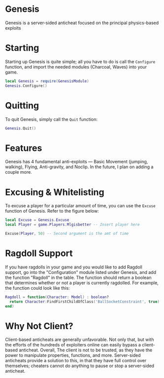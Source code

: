 # Genesis
Genesis is a server-sided anticheat focused on the principal physics-based exploits

# Starting

Starting up Genesis is quite simple; all you have to do is call the `Configure` function, and import the needed modules (Charcoal, Waves) into your game.

```lua
local Genesis = require(GenesisModule)
Genesis.Configure()
```

# Quitting

To quit Genesis, simply call the `Quit` function:

```lua
Genesis.Quit()
```

# Features

Genesis has 4 fundamental anti-exploits — Basic Movement (jumping, walking), Flying, Anti-gravity, and Noclip.
In the future, I plan on adding a couple more.

# Excusing & Whitelisting

To excuse a player for a particular amount of time, you can use the `Excuse` function of Genesis. Refer to the figure below:

```lua
local Excuse = Genesis.Excuse
local Player = game.Players.Mlgisbetter -- Insert player here

Excuse(Player, 50) -- Second argument is the amt of time
```

# Ragdoll Support

If you have ragdolls in your game and you would like to add Ragdoll support, go into the "Configuration" module listed under Genesis, and add the function "Ragdoll" in the table. The function should return a boolean that determines whether or not a player is currently ragdolled. For example, the function could look like this:

```lua
Ragdoll = function(Character: Model) : boolean?
  return Character:FindFirstChildOfClass('BallSocketConstraint', true) and true
end)
```

# Why Not Client?

Client-based anticheats are generally unfavorable. Not only that, but with the efforts of the hundreds of exploiters online can easily bypass a client-based anticheat. 
Overall, The client is not to be trusted, as they have the power to manipulate properties, functions, and more. 
Server-sided anticheats provide a solution to this, in that they have full control over themselves; cheaters cannot do anything to pause or stop a server-sided anticheat.

